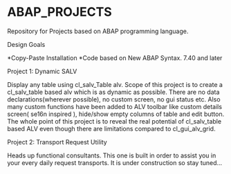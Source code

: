 # ABAP_PROJECTS
Repository for Projects based on ABAP programming language.

Design Goals

*Copy-Paste Installation
*Code based on New ABAP Syntax. 7.40 and later

Project 1: Dynamic SALV

Display any table using cl_salv_Table alv. Scope of this project is to create a cl_salv_table based alv which is
as dynamic as possible. There are no data declarations(wherever possible), no custom screen, no gui status etc.
Also many custom functions have been added to ALV toolbar like custom details screen( se16n inspired ), 
hide/show empty columns of table and edit button. The whole point of this project is to reveal the real potential of 
cl_salv_table based ALV even though there are limitations compared to cl_gui_alv_grid.

Project 2: Transport Request Utility

Heads up functional consultants. This one is built in order to assist you in your every daily request transports.
It is under construction so stay tuned...
